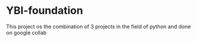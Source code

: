 # YBI-foundation
This project os the combination of 3 projects in the field of python and  done on google collab

